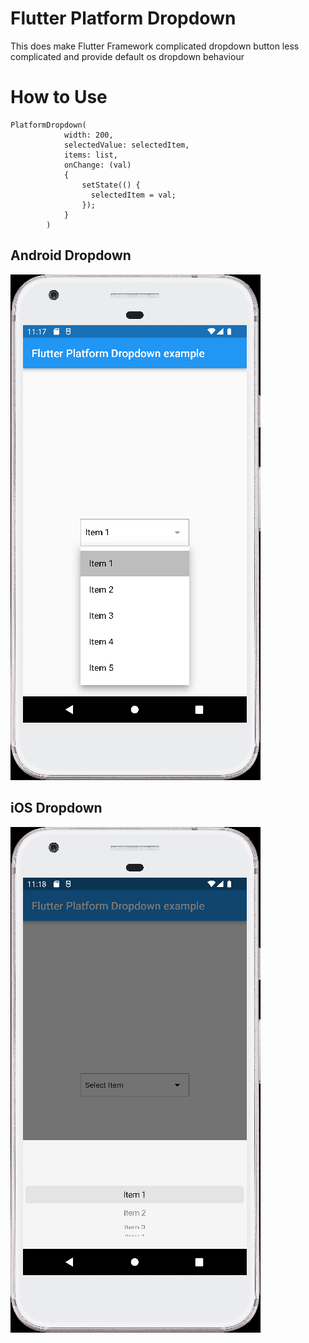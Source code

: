 # Flutter Platform Dropdown

This does make Flutter Framework complicated dropdown button less complicated and provide default os dropdown behaviour

# How to Use
```          
PlatformDropdown(
            width: 200,
            selectedValue: selectedItem,
            items: list,
            onChange: (val)
            {
                setState(() {
                  selectedItem = val;
                });
            }
        )
```

## Android Dropdown
![drop-down-list](https://github.com/Keshav3097/flutter_platform_dropdown/blob/master/android.png)

## iOS Dropdown
![drop-down-list](https://github.com/Keshav3097/flutter_platform_dropdown/blob/master/ios.png)